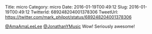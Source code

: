 Title: micro
Category: micro
Date: 2016-01-19T00:49:12
Slug: 2016-01-19T00:49:12
TwitterId: 689248204001378306
TweetUrl: https://twitter.com/mark_philpot/status/689248204001378306

[@AmaAmaLeeLee](https://twitter.com/AmaAmaLeeLee) [@JonathanYMusic](https://twitter.com/JonathanYMusic) Wow! Seriously awesome!
